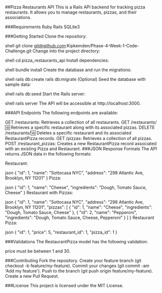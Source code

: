 ##Pizza Restaurants API
This is a Rails API backend for tracking pizza restaurants. It allows you to manage restaurants, pizzas, and their associations.

###Requirements
Ruby 
Rails 
SQLite3

###Getting Started
Clone the repository:

shell
git clone git@github.com:Kipkemden/Phase-4-Week-1-Code-Challenge.git
Change into the project directory:

shell
cd pizza_restaurants_api
Install dependencies:

shell
bundle install
Create the database and run the migrations:

shell
rails db:create
rails db:migrate
(Optional) Seed the database with sample data:

shell
rails db:seed
Start the Rails server:

shell
rails server
The API will be accessible at http://localhost:3000.

###API Endpoints
The following endpoints are available:

GET /restaurants: Retrieves a collection of all restaurants.
GET /restaurants/:id: Retrieves a specific restaurant along with its associated pizzas.
DELETE /restaurants/:id: Deletes a specific restaurant and its associated RestaurantPizza records.
GET /pizzas: Retrieves a collection of all pizzas.
POST /restaurant_pizzas: Creates a new RestaurantPizza record associated with an existing Pizza and Restaurant.
###JSON Response Formats
The API returns JSON data in the following formats:

Restaurant:

json
{
  "id": 1,
  "name": "Sottocasa NYC",
  "address": "298 Atlantic Ave, Brooklyn, NY 11201"
}
Pizza:

json
{
  "id": 1,
  "name": "Cheese",
  "ingredients": "Dough, Tomato Sauce, Cheese"
}
Restaurant with Pizzas:

json
{
  "id": 1,
  "name": "Sottocasa NYC",
  "address": "298 Atlantic Ave, Brooklyn, NY 11201",
  "pizzas": [
    {
      "id": 1,
      "name": "Cheese",
      "ingredients": "Dough, Tomato Sauce, Cheese"
    },
    {
      "id": 2,
      "name": "Pepperoni",
      "ingredients": "Dough, Tomato Sauce, Cheese, Pepperoni"
    }
  ]
}
Restaurant Pizza:

json
{
  "id": 1,
  "price": 5,
  "restaurant_id": 1,
  "pizza_id": 1
}

###Validations
The RestaurantPizza model has the following validation:

price must be between 1 and 30.

###Contributing
Fork the repository.
Create your feature branch (git checkout -b feature/my-feature).
Commit your changes (git commit -am 'Add my feature').
Push to the branch (git push origin feature/my-feature).
Create a new Pull Request.

###License
This project is licensed under the MIT License.
